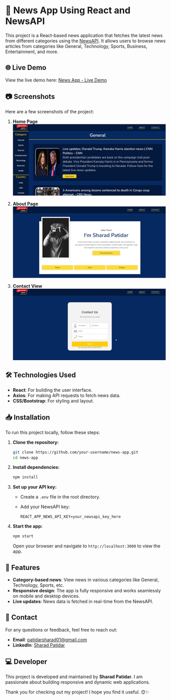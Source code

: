 
# 📰 News App Using React and NewsAPI

This project is a React-based news application that fetches the latest news from different categories using the [NewsAPI](https://newsapi.org/). It allows users to browse news articles from categories like General, Technology, Sports, Business, Entertainment, and more.

## 🌐 Live Demo

View the live demo here: [News App - Live Demo](https://news-app-beta-olive.vercel.app)


## 📷 Screenshots

Here are a few screenshots of the project:

1. **Home Page**  
   ![Home Page](https://github.com/sharadpatidar01/news-app/blob/main/Screenshot_3.png)

2. **About Page**  
   ![About Page](https://github.com/sharadpatidar01/news-app/blob/main/Screenshot_1.png)

3. **Contact View**  
   ![Page View](https://github.com/sharadpatidar01/news-app/blob/main/Screenshot_2.png)

## 🛠️ Technologies Used

- **React**: For building the user interface.
- **Axios**: For making API requests to fetch news data.
- **CSS/Bootstrap**: For styling and layout.

## 📥 Installation

To run this project locally, follow these steps:

1. **Clone the repository:**

   ```bash
   git clone https://github.com/your-username/news-app.git
   cd news-app
   ```

2. **Install dependencies:**

   ```bash
   npm install
   ```

3. **Set up your API key:**

   - Create a `.env` file in the root directory.
   - Add your NewsAPI key:

     ```env
     REACT_APP_NEWS_API_KEY=your_newsapi_key_here
     ```

4. **Start the app:**

   ```bash
   npm start
   ```

   Open your browser and navigate to `http://localhost:3000` to view the app.

## 📝 Features

- **Category-based news**: View news in various categories like General, Technology, Sports, etc.
- **Responsive design**: The app is fully responsive and works seamlessly on mobile and desktop devices.
- **Live updates**: News data is fetched in real-time from the NewsAPI.

## 📧 Contact

For any questions or feedback, feel free to reach out:

- **Email**: [patidarsharad01@gmail.com](mailto:patidarsharad01@gmail.com)
- **LinkedIn**: [Sharad Patidar](https://www.linkedin.com/in/sharadpatidar/)

## 💻 Developer

This project is developed and maintained by **Sharad Patidar**. I am passionate about building responsive and dynamic web applications.

Thank you for checking out my project! I hope you find it useful. 😊✨
